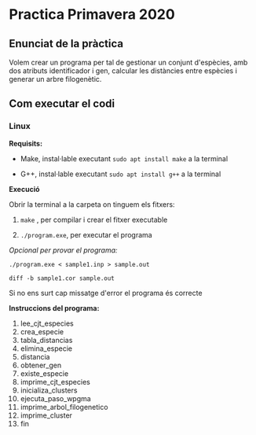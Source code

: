 # Practica Primavera 2020

## Enunciat de la pràctica
Volem crear un programa per tal de gestionar un conjunt d'espècies, amb dos atributs identificador i gen, calcular les distàncies
entre espècies i generar un arbre filogenètic.

## Com executar el codi
### Linux
**Requisits:**

- Make, instal·lable executant `sudo apt install make` a la terminal
  
- G++, instal·lable executant `sudo apt install g++` a la terminal
  
**Execució**

Obrir la terminal a la carpeta on tinguem els fitxers:
  
1. `make` , per compilar i crear el fitxer executable
  
2. `./program.exe`, per executar el programa

*Opcional per provar el programa:*
  
    ./program.exe < sample1.inp > sample.out
    
    diff -b sample1.cor sample.out
    
Si no ens surt cap missatge d'error el programa és correcte
  
**Instruccions del programa:**

1. lee_cjt_especies
2. crea_especie
3. tabla_distancias
4. elimina_especie
5. distancia
6. obtener_gen
7. existe_especie
8. imprime_cjt_especies
9. inicializa_clusters
10. ejecuta_paso_wpgma
11. imprime_arbol_filogenetico
12. imprime_cluster
13. fin
    
  
